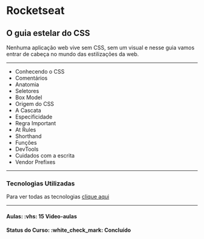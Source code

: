 <h1>Rocketseat</h1>
<h2>O guia estelar do CSS</h2>

<p>
Nenhuma aplicação web vive sem CSS, sem um visual e nesse guia vamos entrar de cabeça no mundo das estilizações da web.
</p>

<hr/>

<ul>
  <li>Conhecendo o CSS</li>
  <li>Comentários</li>
  <li>Anatomia</li>
  <li>Seletores</li>
  <li>Box Model</li>
  <li>Origem do CSS</li>
  <li>A Cascata</li>
  <li>Especificidade</li>
  <li>Regra Important</li>
  <li>At Rules</li>
  <li>Shorthand</li>
  <li>Funções</li>
  <li>DevTools</li>
  <li>Cuidados com a escrita</li>
  <li>Vendor Prefixes</li>
</ul>

<hr>

<h3>Tecnologias Utilizadas</h3>

Para ver todas as tecnologias [clique aqui](/techstack.md)

<hr>

<h4><b>Aulas:</b> :vhs: 15 Video-aulas</h4>
<h4><b>Status do Curso:</b> :white_check_mark: Concluído</h4>
